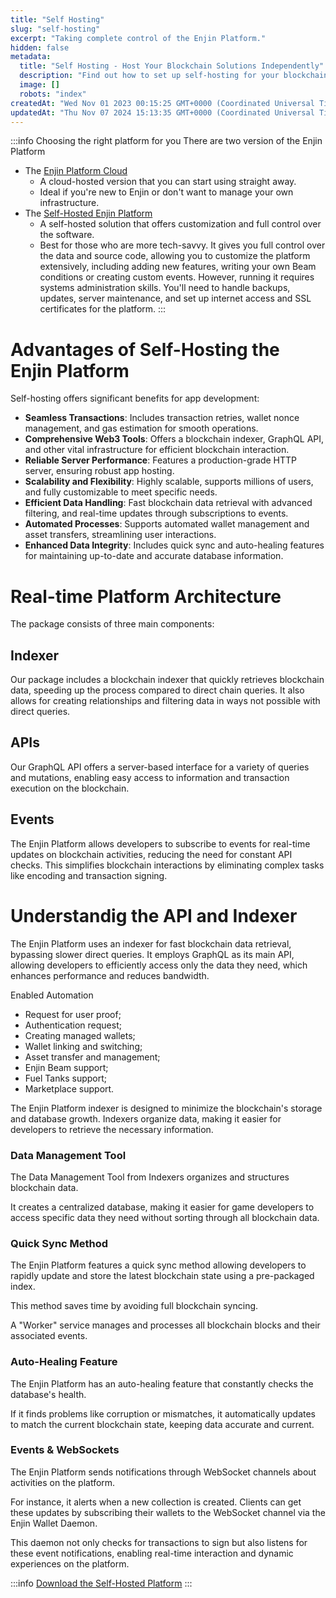 ```yaml
---
title: "Self Hosting"
slug: "self-hosting"
excerpt: "Taking complete control of the Enjin Platform."
hidden: false
metadata: 
  title: "Self Hosting - Host Your Blockchain Solutions Independently"
  description: "Find out how to set up self-hosting for your blockchain infrastructure, giving you control over your environment and data security."
  image: []
  robots: "index"
createdAt: "Wed Nov 01 2023 00:15:25 GMT+0000 (Coordinated Universal Time)"
updatedAt: "Thu Nov 07 2024 15:13:35 GMT+0000 (Coordinated Universal Time)"
---
```

:::info Choosing the right platform for you
There are two version of the Enjin Platform
- The [Enjin Platform Cloud](http://platform.enjin.io/) 
  - A cloud-hosted version that you can start using straight away.
  - Ideal if you're new to Enjin or don't want to manage your own infrastructure. 
- The [Self-Hosted Enjin Platform](https://github.com/enjin/platform) 
  - A self-hosted solution that offers customization and full control over the software.
  - Best for those who are more tech-savvy. It gives you full control over the data and source code, allowing you to customize the platform extensively, including adding new features, writing your own Beam conditions or creating custom events. However, running it requires systems administration skills. You'll need to handle backups, updates, server maintenance, and set up internet access and SSL certificates for the platform.
:::

# Advantages of Self-Hosting the Enjin Platform

Self-hosting offers significant benefits for app development:

- **Seamless Transactions**: Includes transaction retries, wallet nonce management, and gas estimation for smooth operations.
- **Comprehensive Web3 Tools**: Offers a blockchain indexer, GraphQL API, and other vital infrastructure for efficient blockchain interaction.
- **Reliable Server Performance**: Features a production-grade HTTP server, ensuring robust app hosting.
- **Scalability and Flexibility**: Highly scalable, supports millions of users, and fully customizable to meet specific needs.
- **Efficient Data Handling**: Fast blockchain data retrieval with advanced filtering, and real-time updates through subscriptions to events.
- **Automated Processes**: Supports automated wallet management and asset transfers, streamlining user interactions.
- **Enhanced Data Integrity**: Includes quick sync and auto-healing features for maintaining up-to-date and accurate database information.

# Real-time Platform Architecture

The package consists of three main components:

## Indexer

Our package includes a blockchain indexer that quickly retrieves blockchain data, speeding up the process compared to direct chain queries. It also allows for creating relationships and filtering data in ways not possible with direct queries.

## APIs

Our GraphQL API offers a server-based interface for a variety of queries and mutations, enabling easy access to information and transaction execution on the blockchain.

## Events

The Enjin Platform allows developers to subscribe to events for real-time updates on blockchain activities, reducing the need for constant API checks. This simplifies blockchain interactions by eliminating complex tasks like encoding and transaction signing.

# Understandig the API and Indexer

The Enjin Platform uses an indexer for fast blockchain data retrieval, bypassing slower direct queries. It employs GraphQL as its main API, allowing developers to efficiently access only the data they need, which enhances performance and reduces bandwidth.

Enabled Automation

- Request for user proof;
- Authentication request;
- Creating managed wallets;
- Wallet linking and switching;
- Asset transfer and management;
- Enjin Beam support;
- Fuel Tanks support;
- Marketplace support.

The Enjin Platform indexer is designed to minimize the blockchain's storage and database growth. Indexers organize data, making it easier for developers to retrieve the necessary information.

### Data Management Tool

The Data Management Tool from Indexers organizes and structures blockchain data. 

It creates a centralized database, making it easier for game developers to access specific data they need without sorting through all blockchain data.

### Quick Sync Method

The Enjin Platform features a quick sync method allowing developers to rapidly update and store the latest blockchain state using a pre-packaged index. 

This method saves time by avoiding full blockchain syncing. 

A "Worker" service manages and processes all blockchain blocks and their associated events.

### Auto-Healing Feature

The Enjin Platform has an auto-healing feature that constantly checks the database's health. 

If it finds problems like corruption or mismatches, it automatically updates to match the current blockchain state, keeping data accurate and current.

### Events & WebSockets

The Enjin Platform sends notifications through WebSocket channels about activities on the platform. 

For instance, it alerts when a new collection is created. Clients can get these updates by subscribing their wallets to the WebSocket channel via the Enjin Wallet Daemon. 

This daemon not only checks for transactions to sign but also listens for these event notifications, enabling real-time interaction and dynamic experiences on the platform.

:::info
[Download the Self-Hosted Platform](https://github.com/enjin/platform)
:::
